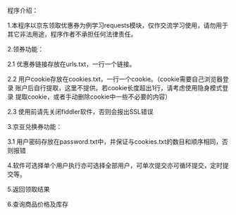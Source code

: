 程序介绍：

1.本程序以京东领取优惠券为例学习requests模块，仅作交流学习使用，请勿用于
  其它非法用途，程序作者不承担任何法律责任。


2.领券功能：

   2.1 优惠券链接存放在urls.txt，一行一个链接。
   
   2.2 用户cookie存放在cookies.txt，一行一个cookie。（cookie需要自己浏览器登录
       账户后自行提取，这里不提供。若cookie长度超出1行，请考虑使用隐身模式登录
       提取cookie，或者手动删除cookie中一些不必要的内容）
       
   2.3 使用前请先关闭fiddler软件，否则会报出SSL错误


3.京豆兑换券功能：

   3.1 用户密码存放在password.txt中，并保证与cookies.txt的数目和顺序相同，否则报错


4.软件可选择单个用户执行亦可选择全部用户，可单次提交亦可循环提交，定时提交等。

5.返回领取结果

6.查询商品价格及库存
